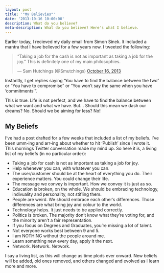 ```yaml
---
layout: post
title: '"My Believies"'
date: '2013-10-16 10:00:00'
description: What do you believe? 
meta-description: What do you believe? Here's what I believe.
---
```


Earlier today, I recieved my daily email from Simon Sinek. It included a mantra that I have believed for a few years now. I tweeted the following:

<blockquote class="twitter-tweet" lang="en"><p>“Taking a job for the cash is not as important as taking a job for the joy.”&#10;&#10;This is definitely one of my main philosophies.</p>&mdash; Sam Hutchings (@Smutchings) <a href="https://twitter.com/Smutchings/statuses/390425019928817664">October 16, 2013</a></blockquote>
<script async src="//platform.twitter.com/widgets.js" charset="utf-8"></script>

Instantly, I get replies saying ‘You have to find the balance between the two” or “You have to compromise” or “You won’t say the same when you have ‘commitments’”.

This is true. Life is not perfect, and we have to find the balance between what we want and what we have. But… Should this mean we dash our dreams? No. Should we be aiming for less? No!

## My Beliefs
I’ve had a post drafted for a few weeks that included a list of my beliefs. I’ve been umm-ing and arr-ing about whether to hit ‘Publish’ since I wrote it. This mornings Twitter conversation made my mind up. So here it is, a living list of my beliefs (in no particular order):

* Taking a job for cash is not as important as taking a job for joy.
* Help whenever you can, with whatever you can.
* The user/customer should be at the heart of everything you do. Their experience matters. You could change their life.
* The message we convey is important. How we convey it is just as so.
* Education is broken, on the whole. We should be embracing technology, indivuality and personality, not stifling them.
* People are weird. We should embrace each other’s differences. Those differences are what bring joy and colour to the world.
* Technology helps. It just needs to be applied correctly.
* Politics is broken. The majority don’t know what they’re voting for, and the minority aren’t a fair representation.
* If you focus on Degrees and Graduates, you’re missing a lot of talent.
* Not everyone works best between 9 and 5.
* I am NOTHING without the people around me.
* Learn something new every day, apply it the next.
* Network. Network. Network.

I say a living list, as this will change as time plods ever onward. New beliefs will be added, old ones removed, and others changed and evolved as I learn more and more.